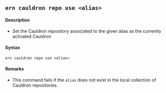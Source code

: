 ## `ern cauldron repo use <alias>`
#### Description
* Set the Cauldron repository associated to the given alias as the currently activated Cauldron  

#### Syntax
`ern cauldron repo use <alias>`  


#### Remarks
* This command fails if the `alias` does not exist in the local collection of Cauldron repositories.  
